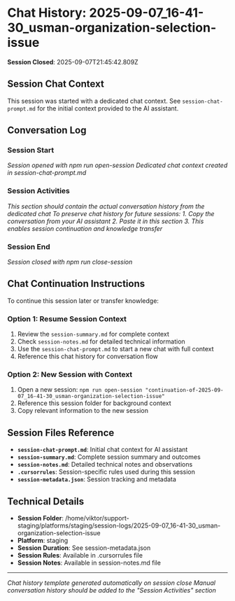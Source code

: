 # Chat History: 2025-09-07_16-41-30_usman-organization-selection-issue

**Session Closed**: 2025-09-07T21:45:42.809Z

## Session Chat Context
This session was started with a dedicated chat context. See `session-chat-prompt.md` for the initial context provided to the AI assistant.

## Conversation Log

### Session Start
*Session opened with npm run open-session*
*Dedicated chat context created in session-chat-prompt.md*

### Session Activities
*This section should contain the actual conversation history from the dedicated chat*
*To preserve chat history for future sessions:*
*1. Copy the conversation from your AI assistant*
*2. Paste it in this section*
*3. This enables session continuation and knowledge transfer*

### Session End
*Session closed with npm run close-session*

## Chat Continuation Instructions

To continue this session later or transfer knowledge:

### Option 1: Resume Session Context
1. Review the `session-summary.md` for complete context
2. Check `session-notes.md` for detailed technical information
3. Use the `session-chat-prompt.md` to start a new chat with full context
4. Reference this chat history for conversation flow

### Option 2: New Session with Context
1. Open a new session: `npm run open-session "continuation-of-2025-09-07_16-41-30_usman-organization-selection-issue"`
2. Reference this session folder for background context
3. Copy relevant information to the new session

## Session Files Reference
- **`session-chat-prompt.md`**: Initial chat context for AI assistant
- **`session-summary.md`**: Complete session summary and outcomes
- **`session-notes.md`**: Detailed technical notes and observations
- **`.cursorrules`**: Session-specific rules used during this session
- **`session-metadata.json`**: Session tracking and metadata

## Technical Details
- **Session Folder**: /home/viktor/support-staging/platforms/staging/session-logs/2025-09-07_16-41-30_usman-organization-selection-issue
- **Platform**: staging
- **Session Duration**: See session-metadata.json
- **Session Rules**: Available in .cursorrules file
- **Session Notes**: Available in session-notes.md file

---
*Chat history template generated automatically on session close*
*Manual conversation history should be added to the "Session Activities" section*
